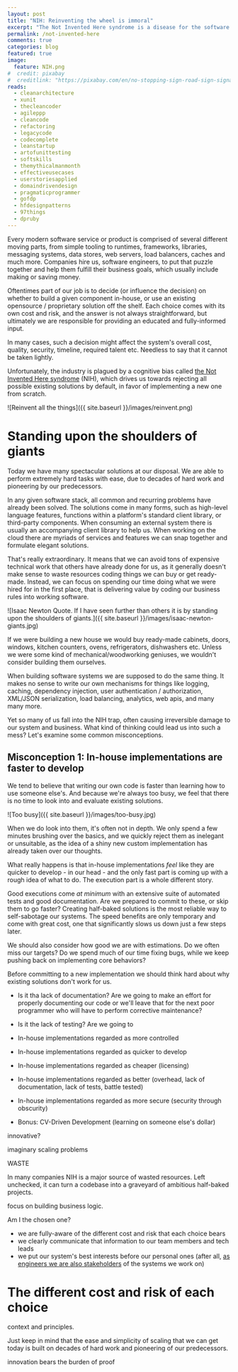 ```yaml
---
layout: post
title: "NIH: Reinventing the wheel is immoral"
excerpt: "The Not Invented Here syndrome is a disease for the software industry. Learn how to spot it and eliminate it."
permalink: /not-invented-here
comments: true
categories: blog
featured: true
image:
  feature: NIH.png
#  credit: pixabay
#  creditlink: "https://pixabay.com/en/no-stopping-sign-road-sign-signage-910003/" # CC0
reads:
  - cleanarchitecture
  - xunit
  - thecleancoder
  - agileppp
  - cleancode
  - refactoring
  - legacycode
  - codecomplete
  - leanstartup
  - artofunittesting
  - softskills
  - themythicalmanmonth
  - effectiveusecases
  - userstoriesapplied
  - domaindrivendesign
  - pragmaticprogrammer
  - gofdp
  - hfdesignpatterns
  - 97things
  - dpruby
---
```


Every modern software service or product is comprised of several different moving parts, from simple tooling to runtimes, frameworks, libraries, messaging systems, data stores, web servers, load balancers, caches and much more. Companies hire us, software engineers, to put that puzzle together and help them fulfill their business goals, which usually include making or saving money.

Oftentimes part of our job is to decide (or influence the decision) on whether to build a given component in-house, or use an existing opensource / proprietary solution off the shelf. Each choice comes with its own cost and risk, and the answer is not always straightforward, but ultimately we are responsible for providing an educated and fully-informed input.

In many cases, such a decision might affect the system's overall cost, quality, security, timeline, required talent etc. Needless to say that it cannot be taken lightly.

Unfortunately, the industry is plagued by a cognitive bias called [the Not Invented Here syndrome](https://en.wikipedia.org/wiki/Not_invented_here) (NIH), which drives us towards rejecting all possible existing solutions by default, in favor of implementing a new one from scratch.

![Reinvent all the things]({{ site.baseurl }}/images/reinvent.png)

# Standing upon the shoulders of giants

Today we have many spectacular solutions at our disposal. We are able to perform extremely hard tasks with ease, due to decades of hard work and pioneering by our predecessors.

In any given software stack, all common and recurring problems have already been solved. The solutions come in many forms, such as high-level language features, functions within a platform's standard client library, or third-party components. When consuming an external system there is usually an accompanying client library to help us. When working on the cloud there are myriads of services and features we can snap together and formulate elegant solutions.

That's really extraordinary. It means that we can avoid tons of expensive technical work that others have already done for us, as it generally doesn't make sense to waste resources coding things we can buy or get ready-made. Instead, we can focus on spending our time doing what we were hired for in the first place, that is delivering value by coding our business rules into working software.

![Isaac Newton Quote. If I have seen further than others it is by standing upon the shoulders of giants.]({{ site.baseurl }}/images/isaac-newton-giants.jpg)

If we were building a new house we would buy ready-made cabinets, doors, windows, kitchen counters, ovens, refrigerators, dishwashers etc. Unless we were some kind of mechanical/woodworking geniuses, we wouldn't consider building them ourselves.

When building software systems we are supposed to do the same thing. It makes no sense to write our own mechanisms for things like logging, caching, dependency injection, user authentication / authorization, XML/JSON serialization, load balancing, analytics, web apis, and many many more.

Yet so many of us fall into the NIH trap, often causing irreversible damage to our system and business. What kind of thinking could lead us into such a mess? Let's examine some common misconceptions.

## Misconception 1: In-house implementations are faster to develop

We tend to believe that writing our own code is faster than learning how to use someone else's. And because we're always too busy, we feel that there is no time to look into and evaluate existing solutions. 

![Too busy]({{ site.baseurl }}/images/too-busy.jpg)

When we do look into them, it's often not in depth. We only spend a few minutes brushing over the basics, and we quickly reject them as inelegant or unsuitable, as the idea of a shiny new custom implementation has already taken over our thoughts.

What really happens is that in-house implementations *feel* like they are quicker to develop - in our head - and the only fast part is coming up with a rough idea of what to do. The execution part is a whole different story.

Good executions come *at minimum* with an extensive suite of automated tests and good documentation. Are we prepared to commit to these, or skip them to go faster? Creating half-baked solutions is the most reliable way to self-sabotage our systems. The speed benefits are only temporary and come with great cost, one that significantly slows us down just a few steps later.

We should also consider how good we are with estimations. Do we often miss our targets? Do we spend much of our time fixing bugs, while we keep pushing back on implementing core behaviors? 






Before committing to a new implementation we should think hard about why existing solutions don't work for us.

* Is it tha lack of documentation? Are we going to make an effort for properly documenting our code or we'll leave that for the next poor programmer who will have to perform corrective maintenance?
* Is it the lack of testing? Are we going to  



* In-house implementations regarded as more controlled
* In-house implementations regarded as quicker to develop
* In-house implementations regarded as cheaper (licensing)
* In-house implementations regarded as better (overhead, lack of documentation, lack of tests, battle tested)
* In-house implementations regarded as more secure (security through obscurity)
* Bonus: CV-Driven Development (learning on someone else's dollar)

innovative?



imaginary scaling problems





WASTE

In many companies NIH is a major source of wasted resources. Left unchecked, it can turn a codebase into a graveyard of ambitious half-baked projects.

focus on building business logic.

Am I the chosen one?


* we are fully-aware of the different cost and risk that each choice bears
* we clearly communicate that information to our team members and tech leads
* we put our system's best interests before our personal ones (after all, [as engineers we are also stakeholders](http://blog.drinkbird.com/all-about-results) of the systems we work on)

# The different cost and risk of each choice


context and principles.

Just keep in mind that the ease and simplicity of scaling that we can get today is built on decades of hard work and pioneering of our predecessors.

innovation bears the burden of proof
